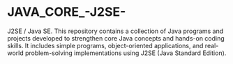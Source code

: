 # JAVA_CORE_-J2SE-
J2SE / Java SE.          This repository contains a collection of Java programs and projects developed to strengthen core Java concepts and hands-on coding skills. It includes simple programs, object-oriented applications, and real-world problem-solving implementations using J2SE (Java Standard Edition).
